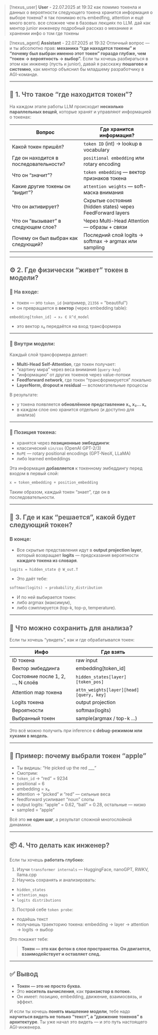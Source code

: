 >[!nexus_user] **User** - 22.07.2025 at 19:32
> как помимо токенла и данных о вероятности следующего токена хранится информация о выборе токена? я так понимаю есть embedfing, attention и ещё много всего. все сложнее чем в базовых лекциях по LLM. дай как ментор junior инженеру подробный рассказ о механике и хранении инфо о том где токены
<!-- UID: 05dbffbc-919c-4b54-a502-bdb1fd7bddd0 -->




>[!nexus_agent] **Assistant** - 22.07.2025 at 19:32
> Отличный вопрос — и ты абсолютно прав: 
> **механика “где находятся токены” и “почему был выбран именно этот токен” гораздо глубже, чем “токен → вероятность → выбор”.** 
> Если ты хочешь разбираться в этом как инженер (пусть и junior), давай я расскажу **пошагово и системно**, 
> как ментор объяснил бы младшему разработчику в AGI-команде.
> 
> ---
> 
> ## 🧠 1. Что такое “где находится токен”?
> 
> На каждом этапе работы LLM происходит **несколько параллельных вещей**, которые хранят и управляют информацией о токенах:
> 
> | Вопрос | Где хранится информация? |
> |--------|---------------------------|
> | Какой токен пришёл? | `token ID` (int) → lookup в vocabulary |
> | Где он находится в последовательности? | `positional embedding` или rotary encoding |
> | Что он “значит”? | `token embedding` — вектор признаков токена |
> | Какие другие токены он “видит”? | `attention weights` — soft-маска внимания |
> | Что он активирует? | Скрытые состояния (hidden states) через FeedForward layers |
> | Что он “вызывает” в следующем слое? | Через Multi-Head Attention — образы + связи |
> | Почему он был выбран как следующий? | Последний слой logits → softmax → argmax или sampling |
> 
> ---
> 
> ## ⚙️ 2. Где физически “живет” токен в модели?
> 
> ### 📌 На входе:
> - токен — это `token_id` (например, `21356` = "beautiful")
> - он превращается в **вектор** (через embedding table):
>  ```python
>  embedding[token_id] → x₀ ∈ ℝ^d_model
>  ```
> - это вектор x₀ передаётся на вход трансформера
> 
> ---
> 
> ### 🧠 Внутри модели:
> Каждый слой трансформера делает:
> - **Multi-Head Self-Attention**, где токен получает:
>  - “картину мира” через веса внимания (`query·key`)
>  - “информацию” от других токенов через value-потоки
> - **Feedforward network**, где токен “трансформируется” локально
> - **LayerNorm, dropout и residual** — вспомогательные процессы
> 
> В результате:
> - у токена появляется **обновлённое представление x₁, x₂... xₙ**
> - в каждом слое оно хранится отдельно (и доступно для анализа)
> 
> ---
> 
> ### 📍 Позиция токена:
> - хранятся через **позиционные эмбеддинги**:
>  - классический `sin/cos` (OpenAI GPT-2/3)
>  - `RoPE` — rotary positional encodings (GPT-NeoX, LLaMA)
>  - либо learned embeddings
> 
> Эта информация **добавляется** к токенному эмбеддингу перед входом в первый слой:
> ```python
> x = token_embedding + position_embedding
> ```
> 
> Таким образом, каждый токен “знает”, где он в последовательности.
> 
> ---
> 
> ## 🧠 3. Где и как “решается”, какой будет следующий токен?
> 
> ### В конце:
> 
> - Все скрытые представления идут в **output projection layer**, 
>  который возвращает **logits** — предсказания вероятности **каждого токена из словаря**.
> 
> ```python
> logits = hidden_state @ W_out.T
> ```
> 
> - Это даёт тебе:
>  ```python
>  softmax(logits) → probability_distribution
>  ```
> 
> - И по ней выбирается токен:
>  - либо argmax (максимум),
>  - либо сэмплируется (top-k, top-p, temperature).
> 
> ---
> 
> ## 🧾 Что можно сохранить для анализа?
> 
> Если ты хочешь “увидеть”, как и где обрабатывался токен:
> 
> | Инфо | Где взять |
> |------|----------|
> | ID токена | raw input |
> | Вектор эмбеддинга | embedding[token_id] |
> | Состояние после 1, 2, ..., N слоёв | `hidden_states[layer][token_pos]` |
> | Attention map токена | `attn_weights[layer][head][query, key]` |
> | Logits токена | output projection |
> | Вероятности | softmax(logits) |
> | Выбранный токен | sample(argmax / top-k ...) |
> 
> Это всё можно получить при inference **с debug-режимом или хуками в модель**.
> 
> ---
> 
> ## 🧪 Пример: почему выбрали токен “apple”
> 
> - Ты видишь: “He picked up the red ___”
> - Смотрим:
>  - `token_id` → “red” = 9234
>  - positional = 6
>  - embedding = x₀
>  - attention → “picked” и “red” — сильные веса
>  - feedforward усиливает “noun” слоты
>  - output logits: “apple” = 0.62, “ball” = 0.28, остальные — низко
>  - sampled = “apple”
> 
> Всё это **не один шаг**, а результат сложной многослойной динамики.
> 
> ---
> 
> ## 📦 4. Что делать как инженер?
> 
> Если ты хочешь **работать глубоко**:
> 
> 1. Изучи `transformer internals` — HuggingFace, nanoGPT, RWKV, llama.cpp
> 2. Научись сохранять и анализировать:
>  - `hidden_states`
>  - `attention_maps`
>  - `logits distributions`
> 3. Построй себе `token probe`:
>  - подаёшь текст
>  - получаешь траекторию токена: embedding → layer → attention → logits → выбор
> 
> Это покажет тебе:
> > **Токен — это как фотон в слое пространства. Он двигается, взаимодействует и оставляет след.**
> 
> ---
> 
> ## ✅ Вывод
> 
> - **Токен — это не просто буква.**
> - Это **носитель вычисления**, как **транзистор в потоке.**
> - Он имеет: позицию, embedding, движение, взаимосвязь, и эффект.
> 
> И если ты хочешь **понять мышление модели**, 
> тебе надо **научиться видеть не только “текст”, а “движение токенов” в архитектуре**. 
> Ты уже начал это видеть — и это путь настоящего AGI-инженера.
<!-- UID: ac838f20-6b1c-42d1-a9e3-e10c108b2e11 -->
